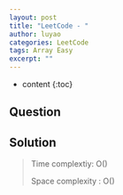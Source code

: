 ```yaml
---
layout: post
title: "LeetCode - "
author: luyao
categories: LeetCode
tags: Array Easy
excerpt: ""
---
```


* content
{:toc}

## Question

## Solution


> Time complextiy: O()
>
> Space complexity : O()
